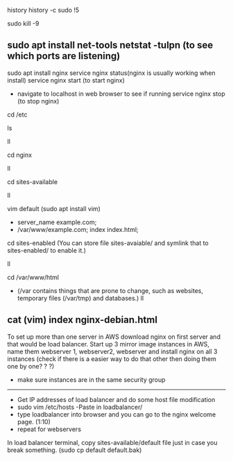  
history
history -c
sudo !5
 
sudo kill -9 <processid>
 
sudo apt install net-tools
netstat -tulpn (to see which ports are listening)
---
sudo apt install nginx 
service nginx status(nginx is usually working when install)
service nginx start (to start nginx)
 - navigate to localhost in web browser to see if running
service nginx stop (to stop nginx)

cd /etc

ls

ll

cd nginx

ll

cd sites-available

ll

vim default (sudo apt install vim)
- server_name example.com;
- /var/www/example.com; 
  index index.html;

cd sites-enabled (You can store file sites-avaiable/ and symlink that to sites-enabled/ to enable it.)

ll

cd /var/www/html
- (/var contains things that are prone to change, such as websites, temporary files (/var/tmp) and databases.)
ll

cat (vim) index nginx-debian.html
---
To set up more than one server in AWS download nginx on first server and that would be load balancer. Start up 3 mirror image instances in AWS, name them webserver 1, webserver2, webserver and install nginx on all 3 instances (check if there is a easier way to do that other then doing them one by one? ? ?) 

- make sure instances are in the same security group
---
- Get IP addresses of load balancer and do some host file modification
- sudo vim /etc/hosts
-Paste in <IP-address> loadbalancer/
- type loadbalancer into browser and you can go to the nginx welcome page. (1:10)
- repeat for webservers

 In load balancer terminal, copy sites-available/default file just in case you break something. (sudo cp default default.bak)



